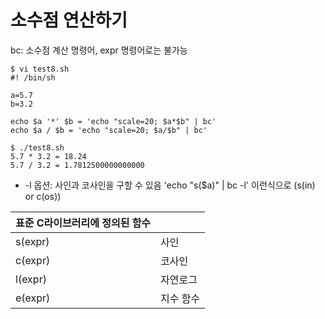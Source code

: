 # 소수점 연산하기

bc: 소수점 계산 명령어, expr 명령어로는 불가능

~~~shell
$ vi test8.sh
#! /bin/sh

a=5.7
b=3.2

echo $a '*' $b = 'echo "scale=20; $a*$b" | bc'
echo $a / $b = 'echo "scale=20; $a/$b" | bc'

$ ./test8.sh
5.7 * 3.2 = 18.24
5.7 / 3.2 = 1.7812500000000000
~~~
- -l 옵션: 사인과 코사인을 구할 수 있음 'echo "s($a)" | bc -l' 이런식으로 (s(in) or c(os))


|표준 C라이브러리에 정의된 함수||
|---|---|
| s(expr) | 사인 |
| c(expr) | 코사인 |
| l(expr) | 자연로그 |
| e(expr) | 지수 함수 |